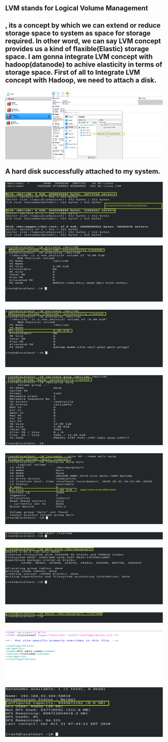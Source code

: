 <h2>LVM stands for Logical Volume Management<h2>, its a concept by which we can extend or reduce storage space to system as space for storage required. In other word, we can say LVM concept provides us a kind of flaxible(Elastic) storage space. 
I am gonna integrate LVM concept with hadoop(datanode) to achive elasticity in terms of storage space.  
First of all to Integrate LVM concept with Hadoop, we need to attach a disk.
 
![](1.png)

A hard disk successfully attached to my system. 

![](2.png)

![](3.png)

![](4.png)

![](5.png)

![](6.png)

![](7.png)

![](8.png)

![](9.png)

![](10.png)

![](11.png)


